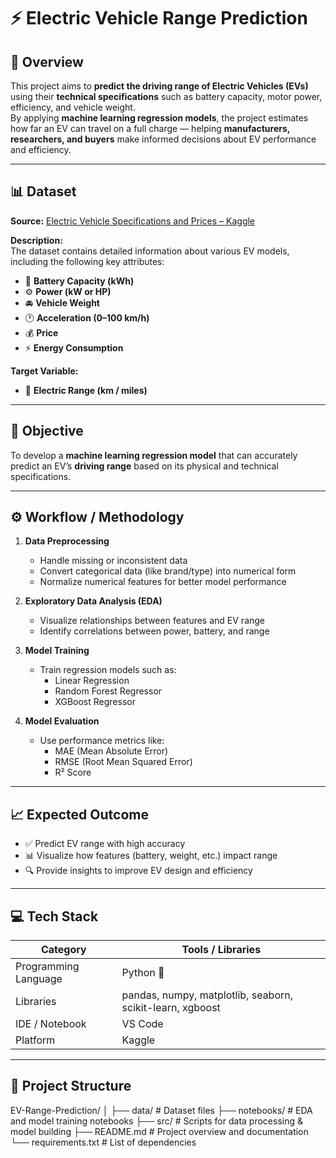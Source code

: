 # ⚡ Electric Vehicle Range Prediction  

## 🧭 Overview  
This project aims to **predict the driving range of Electric Vehicles (EVs)** using their **technical specifications** such as battery capacity, motor power, efficiency, and vehicle weight.  
By applying **machine learning regression models**, the project estimates how far an EV can travel on a full charge — helping **manufacturers, researchers, and buyers** make informed decisions about EV performance and efficiency.  

---

## 📊 Dataset  
**Source:** [Electric Vehicle Specifications and Prices – Kaggle](https://www.kaggle.com/datasets/fatihilhan/electric-vehicle-specifications-and-prices)  

**Description:**  
The dataset contains detailed information about various EV models, including the following key attributes:  
- 🔋 **Battery Capacity (kWh)**  
- ⚙️ **Power (kW or HP)**  
- 🚘 **Vehicle Weight**  
- 🕐 **Acceleration (0–100 km/h)**  
- 💰 **Price**  
- ⚡ **Energy Consumption**  

**Target Variable:**  
- 🚗 **Electric Range (km / miles)**  

---

## 🎯 Objective  
To develop a **machine learning regression model** that can accurately predict an EV’s **driving range** based on its physical and technical specifications.  

---

## ⚙️ Workflow / Methodology  
1. **Data Preprocessing**  
   - Handle missing or inconsistent data  
   - Convert categorical data (like brand/type) into numerical form  
   - Normalize numerical features for better model performance  

2. **Exploratory Data Analysis (EDA)**  
   - Visualize relationships between features and EV range  
   - Identify correlations between power, battery, and range  

3. **Model Training**  
   - Train regression models such as:  
     - Linear Regression  
     - Random Forest Regressor  
     - XGBoost Regressor  

4. **Model Evaluation**  
   - Use performance metrics like:  
     - MAE (Mean Absolute Error)  
     - RMSE (Root Mean Squared Error)  
     - R² Score  

---

## 📈 Expected Outcome  
- ✅ Predict EV range with high accuracy  
- 📊 Visualize how features (battery, weight, etc.) impact range  
- 🔍 Provide insights to improve EV design and efficiency  

---

## 💻 Tech Stack  
| Category | Tools / Libraries |
|-----------|-------------------|
| Programming Language | Python 🐍 |
| Libraries | pandas, numpy, matplotlib, seaborn, scikit-learn, xgboost |
| IDE / Notebook | VS Code |
| Platform | Kaggle |

---

## 📂 Project Structure  
EV-Range-Prediction/
│
├── data/                 # Dataset files
├── notebooks/            # EDA and model training notebooks
├── src/                  # Scripts for data processing & model building
├── README.md             # Project overview and documentation
└── requirements.txt      # List of dependencies



